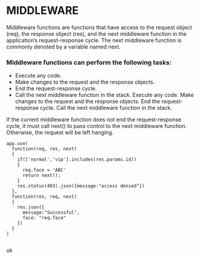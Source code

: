 # MIDDLEWARE
Middleware functions are functions that have access to the request object (req), the response object (res), and the next middleware function in the application’s request-response cycle. The next middleware function is commonly denoted by a variable named next.

### Middleware functions can perform the following tasks:

* Execute any code.
* Make changes to the request and the response objects.
* End the request-response cycle.
* Call the next middleware function in the stack.
Execute any code.
Make changes to the request and the response objects.
End the request-response cycle.
Call the next middleware function in the stack.

If the current middleware function does not end the request-response cycle, it must call next() to pass control to the next middleware function. Otherwise, the request will be left hanging.

```
app.use( 
  function(req, res, next)
  {
    if(['normal','vip'].includes(res.params.id))
    {
      req.face = 'ABC'
      return next();
    }
    res.status(403).json({message:"access denied"})
  },
  function(res, req, next)
  {
    res.json({
      message:"Successful",
      face: "req.face"
    })
  }
)
  
```
ok
